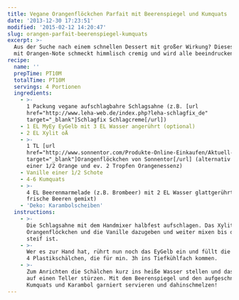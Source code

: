 ```yaml
---
title: Vegane Orangenflöckchen Parfait mit Beerenspiegel und Kumquats
date: '2013-12-30 17:23:51'
modified: '2015-02-12 14:20:47'
slug: orangen-parfait-beerenspiegel-kumquats
excerpt: >-
  Aus der Suche nach einem schnellen Dessert mit großer Wirkung? Dieses Parfait
  mit Orangen-Note schmeckt himmlisch cremig und wird alle beeindrucken!
recipe:
  name: ''
  prepTime: PT10M
  totalTime: PT10M
  servings: 4 Portionen
  ingredients:
    - >-
      1 Packung vegane aufschlagbahre Schlagsahne (z.B. [url
      href="http://www.leha-web.de/index.php?leha-schlagfix_de"
      target="_blank"]Schlagfix Schlagcreme[/url])
    - 1 EL MyEy EyGelb mit 3 EL Wasser angerührt (optional)
    - 2 EL Xylit oÄ
    - >-
      1 TL [url
      href="http://www.sonnentor.com/Produkte-Online-Einkaufen/Aktuell-Neu/Orangenfloeckchen"
      target="_blank"]Orangenflöckchen von Sonnentor[/url] (alternativ Schale
      einer 1/2 Orange und ev. 2 Tropfen Orangenessenz)
    - Vanille einer 1/2 Schote
    - 4-6 Kumquats
    - >-
      4 EL Beerenmarmelade (z.B. Brombeer) mit 2 EL Wasser glattgerührt (oder
      frische Beeren gemixt)
    - 'Deko: Karambolscheiben'
  instructions:
    - >-
      Die Schlagsahne mit dem Handmixer halbfest aufschlagen. Das Xylit, die
      Orangenflöckchen und die Vanille dazugeben und weiter mixen bis die Sahne
      steif ist.
    - >-
      Wer es zur Hand hat, rührt nun noch das EyGelb ein und füllt die Masse in
      4 Plastikschälchen, die für min. 3h ins Tiefkühlfach kommen.
    - >-
      Zum Anrichten die Schälchen kurz ins heiße Wasser stellen und das Parfait
      auf einen Teller stürzen. Mit dem Beerenspiegel und den aufgeschnittenen
      Kumquats und Karambol garniert servieren und dahinschmelzen!
---
```


[<!-- Image removed (no copyright): parfait.jpg -->](https://www.veganblatt.com/i/parfait.jpg)
